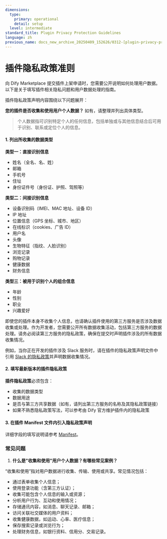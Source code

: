 ```yaml
---
dimensions:
  type:
    primary: operational
    detail: setup
  level: intermediate
standard_title: Plugin Privacy Protection Guidelines
language: zh
previous_name: docs_new_archive_20250409_152626/0312-[plugin-privacy-protection-guidelines].zh.md
---
```


# 插件隐私政策准则

向 Dify Marketplace 提交插件上架申请时，您需要公开说明如何处理用户数据。以下是关于填写插件相关隐私问题和用户数据处理的指南。

插件隐私政策声明内容围绕以下问题展开：

**您的插件是否收集和使用用户个人数据？** 如有，请整理并列出具体类型。

> 个人数据指可识别特定个人的任何信息，包括单独或与其他信息结合后可用于识别、联系或定位个人的信息。

#### **1. 列出所收集的数据类型**

**类型一：直接识别信息**

* 姓名（全名、名、姓）
* 邮箱
* 手机号
* 住址
* 身份证件号（身份证、护照、驾照等）

**类型二：间接识别信息**

* 设备识别码（IMEI、MAC 地址、设备 ID）
* IP 地址
* 位置信息（GPS 坐标、城市、地区）
* 在线标识（cookies、广告 ID）
* 用户名
* 头像
* 生物特征（指纹、人脸识别）
* 浏览记录
* 购物记录
* 健康数据
* 财务信息

**类型三：被用于识别个人的组合信息**

* 年龄
* 性别
* 职业
* 兴趣爱好

即使您的插件本身不收集个人信息，也请确认插件使用的第三方服务是否涉及数据收集或处理。作为开发者，您需要公开所有数据收集活动，包括第三方服务的数据处理。请务必阅读第三方服务的隐私政策，确保在提交时声明插件涉及的所有数据收集情况。

例如，当你正在开发的插件涉及 Slack 服务时，请在插件的隐私政策声明文件中引用 [Slack 的隐私政策](https://slack.com/trust/privacy/privacy-policy)并声明数据收集情况。

#### 2. 填写最新版本的插件隐私政策

**插件隐私政策**必须包含：

* 收集的数据类型
* 数据用途
* 是否与第三方共享数据（如有，请列出第三方服务的名称及其隐私政策链接）
* 如果不熟悉隐私政策写法，可以参考由 Dify 官方维护插件内的隐私政策

#### **3. 在插件 Manifest 文件内引入隐私政策声明**

详细字段的填写说明请参考 [Manifest](../../schema-definition/manifest.md)。

### **常见问题**

1. **什么是"收集和使用"用户个人数据？有哪些常见案例？**

“收集和使用”指对用户数据进行收集、传输、使用或共享。常见情况包括：

* 通过表单收集个人信息；
* 使用登录功能（含第三方认证）；
* 收集可能包含个人信息的输入或资源；
* 分析用户行为、互动和使用情况；
* 存储通讯内容，如消息、聊天记录、邮箱；
* 访问关联社交媒体的用户资料；
* 收集健康数据，如运动、心率、医疗信息；
* 保存搜索记录或浏览行为；
* 处理财务信息，如银行资料、信用分、交易记录。